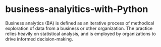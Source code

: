 # business-analyitics-with-Python
Business analytics (BA) is defined as an iterative process of methodical exploration of data from a business or other organization. The practice relies heavily on statistical analysis, and is employed by organizations to drive informed decision-making.
